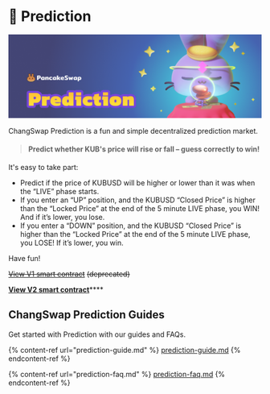 # 🔮 Prediction

![](<../../.gitbook/assets/masthead (5) (4) (4) (5) (1) (2) (1) (1).png>)

ChangSwap Prediction is a fun and simple decentralized prediction market.

> #### Predict whether KUB's price will rise or fall – guess correctly to win!

It's easy to take part:

* Predict if the price of KUBUSD will be higher or lower than it was when the “LIVE” phase starts.
* If you enter an “UP” position, and the KUBUSD “Closed Price” is higher than the “Locked Price” at the end of the 5 minute LIVE phase, you WIN! And if it’s lower, you lose.
* If you enter a “DOWN” position, and the KUBUSD “Closed Price” is higher than the “Locked Price” at the end of the 5 minute LIVE phase, you LOSE! If it’s lower, you win.

Have fun!

[~~View V1 smart contract~~](https://bkcscan.com/address/0x516ffd7D1e0Ca40b1879935B2De87cb20Fc1124b) ~~(deprecated)~~

[**View V2 smart contract**](https://bkcscan.com/address/0x18b2a687610328590bc8f2e5fedde3b582a49cda)\*\*\*\*

## ChangSwap Prediction Guides

Get started with Prediction with our guides and FAQs.

{% content-ref url="prediction-guide.md" %}
[prediction-guide.md](prediction-guide.md)
{% endcontent-ref %}

{% content-ref url="prediction-faq.md" %}
[prediction-faq.md](prediction-faq.md)
{% endcontent-ref %}
